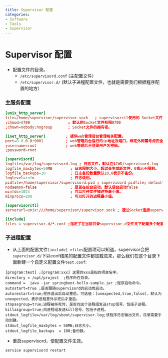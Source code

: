 ```yaml
---
title: Supervisor 配置
categories:
- Software
- Tools
- Supervisor
---
```

# Supervisor 配置

- 配置文件的目录。
    - `/etc/supervisord.conf` (主配置文件）
    - `/etc/supervisor.d/` (默认子进程配置文件，也就是需要我们根据程序配置的地方）

### 主服务配置

```toml
[unix_http_server]
file=/home/supervisor/supervisor.sock   ; supervisorctl使用的 Socket文件的路径。
;chmod=0700                 ; 默认的Socket文件权限0700
;chown=nobody:nogroup       ; Socket文件的拥有者。

[inet_http_server]         ; 提供web管理后台管理相关配置。
port=0.0.0.0:9001          ; web管理后台运行的ip地址及端口，绑定外网需考虑安全性。
;username=root             ; web管理后台登录用户名密码。
;password=root

[supervisord]
logfile=/var/log/supervisord.log ; 日志文件，默认在$CWD/supervisord.log
logfile_maxbytes=50MB        ; 日志限制大小，超过会生成新文件，0表示不限制。
logfile_backups=10           ; 日志备份数量默认10,0表示不备份。
loglevel=info                ; 日志级别。
pidfile=/home/supervisor/supervisord.pid ; supervisord pidfile; default supervisord.pid              ; pid文件。
nodaemon=false               ; 是否在前台启动，默认后台启动false
minfds=1024                  ; 可以打开文件描述符最小值。
minprocs=200                 ; 可以打开的进程最小值。

[supervisorctl]
serverurl=unix:///home/supervisor/supervisor.sock ; 通过Socket连接supervisord，路径与unix_http_server->file配置的一致。

[include]
files = supervisor.d/*.conf ;指定了在当前目录supervisor.d文件夹下配置多个配置文件。
```

### 子进程配置

- 从上面的配置文件`[include]->files`配置项可以知道，supervisor会把`supervisor.d/`下以conf结尾的配置文件都加载进来，那么我们在这个目录下面新建一个自定义配置文件`test.conf`:

```text
[program:test] ;[program:xxx] 这里的xxx是指的项目名字。
directory = /opt/project  ;程序所在目录。
command =  java -jar springboot-hello-sample.jar ;程序启动命令。
autostart=true ;是否跟随supervisord的启动而启动。
autorestart=true;程序退出后自动重启，可选值：[unexpected,true,false]，默认为unexpected，表示进程意外杀死后才重启。
stopasgroup=true;进程被杀死时，是否向这个进程组发送stop信号，包括子进程。
killasgroup=true;向进程组发送kill信号，包括子进程。
stdout_logfile=/var/log/sboot/supervisor.log;该程序日志输出文件，目录需要手动创建。
stdout_logfile_maxbytes = 50MB;日志大小。
stdout_logfile_backups  = 100;备份数。
```

- 重启supervisord，使配置文件生效。

```text
service supervisord restart
```
